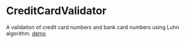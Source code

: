# CreditCardValidator
A validation of credit card numbers and bank card numbers using Luhn algorithm.
[demo](https://createdcardvalidatorapp.firebaseapp.com/)